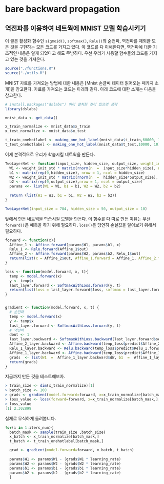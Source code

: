 # bare backward propagation

## 역전파를 이용하여 네트웍에 MNIST 모델 학습시키기

이 글은 활성화 함수인 `sigmoid()`, `softmax()`, `Relu()`의 순전파, 역전파를 제외한 모든 것을 구현하는 모든 코드를 가지고 있다. 이 코드를 다 이해한다면, 역전파에 대한 기초적인 내용은 알게 되었다고 해도 무방하다. 우선 우리가 사용할 함수들의 코드를 가지고 있는 것을 가져온다.

```R
source("./functions.R")
source("./utils.R")
```

MNIST 자료를 가져오는 방법에 대한 내용은 [Mnist 손글씨 데이터 읽어오는 패키지 소개]을 참고한다. 자료를 가져오는 코드는 아래와 같다. 아래 코드에 대한 소개는 다음을 참고한다.

```R
# install.packages("dslabs") 이미 설치한 것이 있으면 생략
library(dslabs)

mnist_data <- get_data()

x_train_normalize <- mnist_data$x_train
x_test_normalize <- mnist_data$x_test

t_train_onehotlabel <- making_one_hot_label(mnist_data$t_train,60000, 10)
t_test_onehotlabel <- making_one_hot_label(mnist_data$t_test,10000, 10)
```

이제 본격적으로 우리가 학습시킬 네트웍을 만든다.

```R
TwoLayerNet <- function(input_size, hidden_size, output_size, weight_init_std  =  0.01) {
  W1 <- weight_init_std * matrix(rnorm(n  =  input_size*hidden_size), nrow  =  input_size, ncol  =  hidden_size)
  b1 <- matrix(rep(0,hidden_size), nrow = 1, ncol = hidden_size)
  W2 <- weight_init_std * matrix(rnorm(n  =  hidden_size*output_size), nrow  =  hidden_size, ncol  =  output_size)
  b2 <- matrix(rep(0,output_size),nrow = 1, ncol = output_size)
  params <<- list(W1 = W1, b1 = b1, W2 = W2, b2 = b2)
  
  return (list(W1 = W1, b1 = b1, W2 = W2, b2 = b2))
}

TwoLayerNet(input_size = 784, hidden_size = 50, output_size = 10)
```

앞에서 만든 네트웍을 학습시킬 모델을 만든다. 이 함수를 다 따로 만든 이유는 우선 `forward()`은 예측을 하기 위해 필요하다. `loss()`은 당연히 손실값을 알아보기 위해서 필요하다.

```R
forward <- function(x){
  Affine_1 <- Affine.forward(params$W1, params$b1, x)
  Relu_1 <- Relu.forward(Affine_1$out)
  Affine_2 <- Affine.forward(params$W2, params$b2, Relu_1$out)
  return(list(x = Affine_2$out, Affine_1.forward = Affine_1, Affine_2.forward = Affine_2, Relu_1.forward = Relu_1))
}

loss <- function(model.forward, x, t){
  temp <- model.forward(x)
  y <- temp$x
  last_layer.forward <- SoftmaxWithLoss.forward(y, t)
  return(list(loss = last_layer.forward$loss, softmax = last_layer.forward, predict =  temp))
}


gradient <- function(model.forward, x, t) {
  # 순전파
  temp <- model.forward(x)
  y <- temp$x
  last_layer.forward <- SoftmaxWithLoss.forward(y, t)
  # 역전파
  dout <- 1
  last_layer.backward <- SoftmaxWithLoss.backward(last_layer.forward$softmax, dout)
  Affine_2_layer.backward <- Affine.backward(temp_loss$predict$Affine_2.forward, dout  =  last_layer.backward$dx)
  Relu_1_layer.backward <- Relu.backward(temp_loss$predict$Relu_1.forward, dout  =  Affine_2_layer.backward$dx)
  Affine_1_layer.backward <- Affine.backward(temp_loss$predict$Affine_1.forward, dout  =  Relu_1_layer.backward$dx)
  grads  <- list(W1  =  Affine_1_layer.backward$dW, b1  =  Affine_1_layer.backward$db, W2  =  Affine_2_layer.backward$dW, b2  =  Affine_2_layer.backward$db)
  return(grads)
}
```

지금까지 만든 것을 테스트해보자.

```R
> train_size <- dim(x_train_normalize)[1]
> batch_size <- 100
> grads <- gradient(model.forward=forward, x=x_train_normalize[batch_mask,], t= t_train_onehotlabel[batch_mask,])
> loss_value <- loss(forward=forward, x=x_train_normalize[batch_mask,], t_train_onehotlabel[batch_mask,])$loss
> loss_value
[1] 2.302899
```

실제로 무식하게 돌려봅니다.

```R
for(i in 1:iters_num){
  batch_mask <- sample(train_size ,batch_size)
  x_batch <- x_train_normalize[batch_mask,]
  t_batch <- t_train_onehotlabel[batch_mask,]

  grad <- gradient(model.forward=forward, x_batch, t_batch)
  
  params$W1 <- params$W1 - (grads$W1 * learning_rate)
  params$W2 <- params$W2 - (grads$W2 * learning_rate)
  params$b1 <- params$b1 - (grads$b1 * learning_rate)
  params$b2 <- params$b2 - (grads$b2 * learning_rate)
  }
```
